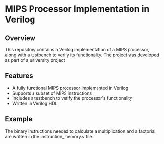 # MIPS Processor Implementation in Verilog
## Overview
This repository contains a Verilog implementation of a MIPS processor, along with a testbench to verify its functionality. The project was developed as part of a university project
## Features
- A fully functional MIPS processor implemented in Verilog
- Supports a subset of MIPS instructions
- Includes a testbench to verify the processor's functionality
- Written in Verilog HDL 
## Example
The binary instructions needed to calculate a multiplication and a factorial are written in the instruction_memory.v file.
